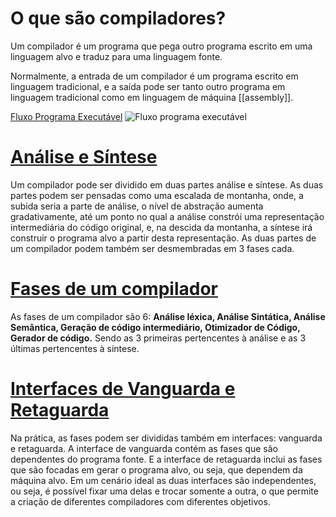 # O que são compiladores?
Um compilador é um programa que pega outro programa escrito em uma linguagem alvo e traduz para uma linguagem fonte.

Normalmente, a entrada de um compilador é um programa escrito em linguagem tradicional, e a saída pode ser tanto outro programa em linguagem tradicional como em linguagem de máquina [[assembly]].

[Fluxo Programa Executável](Fluxo%20Programa%20Executável.canvas)
![Fluxo programa executável](Pasted%20image%2020231119215842.png)
# [Análise e Síntese](Análise%20e%20Síntese.md)
Um compilador pode ser dividido em duas partes análise e síntese. As duas partes podem ser pensadas como uma escalada de montanha, onde, a subida seria a parte de análise, o nível de abstração aumenta gradativamente, até um ponto no qual a análise constrói uma representação intermediária do código original, e, na descida da montanha, a síntese irá construir o programa alvo a partir desta representação.  As duas partes de um compilador podem também ser desmembradas em 3 fases cada.
# [Fases de um compilador](Fases%20de%20um%20compilador.md)
As fases de um compilador são 6: **Análise léxica, Análise Sintática, Análise Semântica, Geração de código intermediário, Otimizador de Código, Gerador de código.** Sendo as 3 primeiras pertencentes à análise e as 3 últimas pertencentes à síntese.
# [Interfaces de Vanguarda e Retaguarda](Interfaces%20de%20Vanguarda%20e%20Retaguarda.md)
Na prática,  as fases podem ser divididas também em interfaces: vanguarda e retaguarda. A interface de vanguarda contém as fases que são dependentes do programa fonte. E a interface de retaguarda inclui as fases que são focadas em gerar o programa alvo, ou seja, que dependem da máquina alvo. Em um cenário ideal as duas interfaces são independentes, ou seja, é possível fixar uma delas e trocar somente a outra, o que permite a criação de diferentes compiladores com diferentes objetivos.

